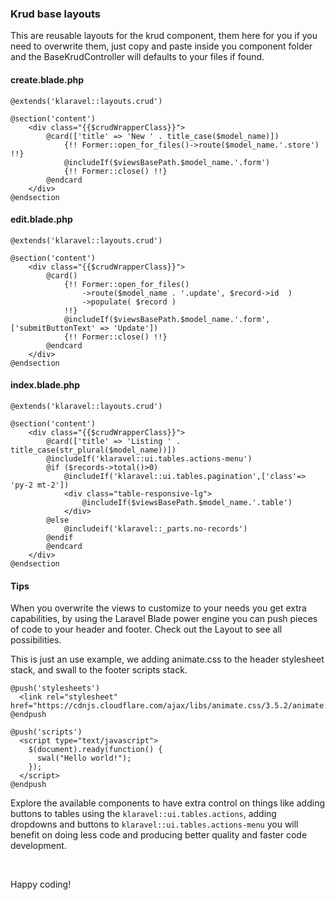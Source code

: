 ### Krud base layouts

This are reusable layouts for the krud component, them here for you if you need to overwrite them, just copy and paste
inside you component folder and the BaseKrudController will defaults to your files if found.

#### create.blade.php

```
@extends('klaravel::layouts.crud')

@section('content')
    <div class="{{$crudWrapperClass}}">
        @card(['title' => 'New ' . title_case($model_name)])
            {!! Former::open_for_files()->route($model_name.'.store') !!}
            @includeIf($viewsBasePath.$model_name.'.form')
            {!! Former::close() !!}
        @endcard
    </div>
@endsection
```

#### edit.blade.php

```
@extends('klaravel::layouts.crud')

@section('content')
    <div class="{{$crudWrapperClass}}">
        @card()
            {!! Former::open_for_files()
                ->route($model_name . '.update', $record->id  )
                ->populate( $record )
            !!}
            @includeIf($viewsBasePath.$model_name.'.form', ['submitButtonText' => 'Update'])
            {!! Former::close() !!}
        @endcard
    </div>
@endsection
```

#### index.blade.php

```
@extends('klaravel::layouts.crud')

@section('content')
    <div class="{{$crudWrapperClass}}">
        @card(['title' => 'Listing ' . title_case(str_plural($model_name))])
        @includeIf('klaravel::ui.tables.actions-menu')
        @if ($records->total()>0)
            @includeIf('klaravel::ui.tables.pagination',['class'=> 'py-2 mt-2'])
            <div class="table-responsive-lg">
                @includeIf($viewsBasePath.$model_name.'.table')
            </div>
        @else
            @includeif('klaravel::_parts.no-records')
        @endif
        @endcard
    </div>
@endsection
```

#### Tips

When you overwrite the views to customize to your needs you get extra capabilities, by using the Laravel Blade power engine
you can push pieces of code to your header and footer. Check out the Layout to see all possibilities.

This is just an use example, we adding animate.css to the header stylesheet stack, and swall to the footer scripts stack.

```
@push('stylesheets')
  <link rel="stylesheet" href="https://cdnjs.cloudflare.com/ajax/libs/animate.css/3.5.2/animate.min.css">
@endpush
```

```
@push('scripts')
  <script type="text/javascript">
    $(document).ready(function() {
      swal("Hello world!");
    });
  </script>
@endpush
```

Explore the available components to have extra control on things like adding buttons
to tables using the `klaravel::ui.tables.actions`, adding dropdowns and buttons to `klaravel::ui.tables.actions-menu` you will benefit on doing less code and producing better quality and faster code development.

&nbsp;

Happy coding!
